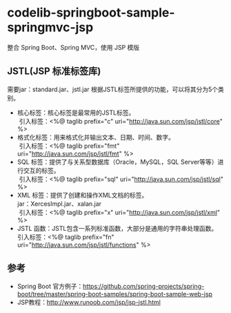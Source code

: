 # codelib-springboot-sample-springmvc-jsp
整合 Spring Boot、Spring MVC，使用 JSP 模版

## JSTL(JSP 标准标签库)
需要jar：standard.jar、jstl.jar
根据JSTL标签所提供的功能，可以将其分为5个类别。
* 核心标签：核心标签是最常用的JSTL标签。<br/>
  引入标签：<%@ taglib prefix="c" uri="http://java.sun.com/jsp/jstl/core" %>
* 格式化标签：用来格式化并输出文本、日期、时间、数字。<br/>
  引入标签：<%@ taglib prefix="fmt" uri="http://java.sun.com/jsp/jstl/fmt" %>
* SQL 标签：提供了与关系型数据库（Oracle，MySQL，SQL Server等等）进行交互的标签。<br/>
  引入标签：<%@ taglib prefix="sql" uri="http://java.sun.com/jsp/jstl/sql" %>
* XML 标签：提供了创建和操作XML文档的标签。<br/>
  jar：XercesImpl.jar、xalan.jar<br/>
  引入标签：<%@ taglib prefix="x" uri="http://java.sun.com/jsp/jstl/xml" %>
* JSTL 函数：JSTL包含一系列标准函数，大部分是通用的字符串处理函数。<br/>
  引入标签：<%@ taglib prefix="fn" uri="http://java.sun.com/jsp/jstl/functions" %>

## 参考
* Spring Boot 官方例子：https://github.com/spring-projects/spring-boot/tree/master/spring-boot-samples/spring-boot-sample-web-jsp
* JSP教程：http://www.runoob.com/jsp/jsp-jstl.html
